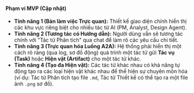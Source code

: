 #### **Phạm vi MVP (Cập nhật)**

* **Tính năng 1 (Bàn làm việc Trực quan):** Thiết kế giao diện chính hiển thị các khu vực riêng biệt cho nhiều tác tử AI (PM, Analyst, Design Agent).
* **Tính năng 2 (Tương tác có Hướng dẫn):** Người dùng vẫn sẽ tương tác chính với "Tác tử Phân tích" qua chat để làm rõ các yêu cầu chi tiết.
* **Tính năng 3 (Trực quan hóa Luồng A2A):** Hệ thống phải hiển thị một cách rõ ràng (qua log, sơ đồ động) quá trình một tác tử gửi **Tác vụ (Task)** hoặc **Hiện vật (Artifact)** cho một tác tử khác.
* **Tính năng 4 (Tạo đa Hiện vật):** Các tác tử khác nhau có khả năng tự động tạo ra các loại hiện vật khác nhau để thể hiện sự chuyên môn hóa (ví dụ: Tác tử Phân tích tạo file `.md`, Tác tử Thiết kế có thể tạo ra một file ảnh `.png` sơ đồ).

